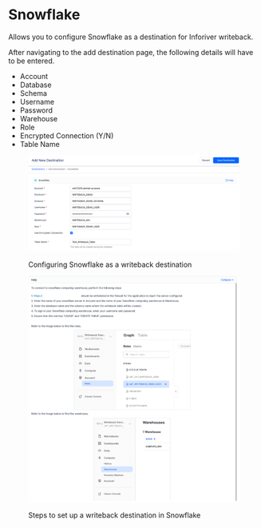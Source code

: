 # Snowflake

Allows you to configure Snowflake as a destination for Inforiver writeback.&#x20;

After navigating to the add destination page, the following details will have to be entered.&#x20;

* Account
* Database
* Schema
* Username
* Password
* Warehouse
* Role
* Encrypted Connection (Y/N)
* Table Name

<figure><img src="../../../.gitbook/assets/image (28).png" alt=""><figcaption><p>Configuring Snowflake as a writeback destination</p></figcaption></figure>

<figure><img src="../../../.gitbook/assets/image (56).png" alt=""><figcaption><p>Steps to set up a writeback destination in Snowflake</p></figcaption></figure>

